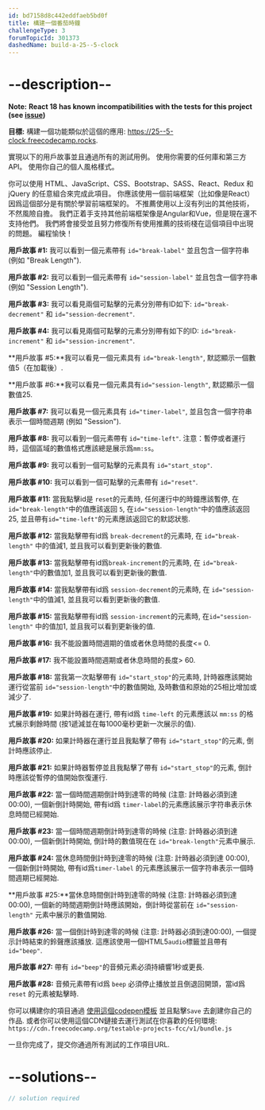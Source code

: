 ```yaml
---
id: bd7158d8c442eddfaeb5bd0f
title: 構建一個番茄時鐘
challengeType: 3
forumTopicId: 301373
dashedName: build-a-25--5-clock
---
```


# --description--

**Note:** **React 18 has known incompatibilities with the tests for this project (see [issue](https://github.com/freeCodeCamp/freeCodeCamp/issues/45922))**

**目標:** 構建一個功能類似於這個的應用: <a href="https://25--5-clock.freecodecamp.rocks" target="_blank" rel="noopener noreferrer nofollow">https://25--5-clock.freecodecamp.rocks</a>.

實現以下的用戶故事並且通過所有的測試用例。 使用你需要的任何庫和第三方API。 使用你自己的個人風格樣式。

你可以使用 HTML、JavaScript、CSS、Bootstrap、SASS、React、Redux 和 jQuery 的任意組合來完成此項目。 你應該使用一個前端框架（比如像是React）因爲這個部分是有關於學習前端框架的。 不推薦使用以上沒有列出的其他技術，不然風險自擔。 我們正着手支持其他前端框架像是Angular和Vue，但是現在還不支持他們。 我們將會接受並且努力修復所有使用推薦的技術棧在這個項目中出現的問題。 編程愉快！

**用戶故事 #1:** 我可以看到一個元素帶有 `id="break-label"` 並且包含一個字符串 (例如 "Break Length").

**用戶故事 #2:** 我可以看到一個元素帶有 `id="session-label"` 並且包含一個字符串(例如 "Session Length").

**用戶故事 #3:** 我可以看見兩個可點擊的元素分別帶有ID如下: `id="break-decrement"` 和 `id="session-decrement"`.

**用戶故事 #4:** 我可以看見兩個可點擊的元素分別帶有如下的ID: `id="break-increment"` 和 `id="session-increment"`.

**用戶故事 #5:**我可以看見一個元素具有 `id="break-length"`, 默認顯示一個數值5（在加載後）.

**用戶故事 #6:**我可以看見一個元素具有`id="session-length"`, 默認顯示一個數值25.

**用戶故事 #7:** 我可以看見一個元素具有 `id="timer-label"`, 並且包含一個字符串表示一個時間週期 (例如 "Session").

**用戶故事 #8:** 我可以看到一個元素帶有 `id="time-left"`. 注意：暫停或者運行時，這個區域的數值格式應該總是展示爲`mm:ss`。

**用戶故事 #9:** 我可以看到一個可點擊的元素具有 `id="start_stop"`.

**用戶故事 #10:** 我可以看到一個可點擊的元素帶有 `id="reset"`.

**用戶故事 #11:** 當我點擊id是 `reset`的元素時, 任何運行中的時鐘應該暫停, 在 `id="break-length"`中的值應該返回 `5`, 在`id="session-length"`中的值應該返回25, 並且帶有`id="time-left"`的元素應該返回它的默認狀態.

**用戶故事 #12:** 當我點擊帶有id爲 `break-decrement`的元素時, 在 `id="break-length"` 中的值減1, 並且我可以看到更新後的數值.

**用戶故事 #13:** 當我點擊帶有id爲`break-increment`的元素時, 在 `id="break-length"`中的數值加1, 並且我可以看到更新後的數值.

**用戶故事 #14:** 當我點擊帶有id爲 `session-decrement`的元素時, 在 `id="session-length"`中的值減1, 並且我可以看到更新後的數值.

**用戶故事 #15:** 當我點擊帶有id爲 `session-increment`的元素時, 在`id="session-length"` 中的值加1, 並且我可以看到更新後的值.

**用戶故事 #16:** 我不能設置時間週期的值或者休息時間的長度&lt;= 0.

**用戶故事 #17:** 我不能設置時間週期或者休息時間的長度> 60.

**用戶故事 #18:** 當我第一次點擊帶有 `id="start_stop"`的元素時, 計時器應該開始運行從當前 `id="session-length"`中的數值開始, 及時數值和原始的25相比增加或減少了.

**用戶故事 #19:** 如果計時器在運行, 帶有id爲 `time-left` 的元素應該以 `mm:ss` 的格式展示剩餘時間 (按1遞減並在每1000毫秒更新一次展示的值).

**用戶故事 #20:** 如果計時器在運行並且我點擊了帶有 `id="start_stop"`的元素, 倒計時應該停止.

**用戶故事 #21:** 如果計時器暫停並且我點擊了帶有 `id="start_stop"`的元素, 倒計時應該從暫停的值開始恢復運行.

**用戶故事 #22:** 當一個時間週期倒計時到達零的時候 (注意: 計時器必須到達 00:00), 一個新倒計時開始, 帶有id爲 `timer-label`的元素應該展示字符串表示休息時間已經開始.

**用戶故事 #23:** 當一個時間週期倒計時到達零的時候 (注意: 計時器必須到達 00:00), 一個新倒計時開始, 倒計時的數值現在在 `id="break-length"`元素中展示.

**用戶故事 #24:** 當休息時間倒計時到達零的時候 (注意: 計時器必須到達 00:00), 一個新倒計時開始, 帶有id爲`timer-label` 的元素應該展示一個字符串表示一個時間週期已經開始.

**用戶故事 #25:**當休息時間倒計時到達零的時候 (注意: 計時器必須到達 00:00), 一個新的時間週期倒計時應該開始，倒計時從當前在 `id="session-length"` 元素中展示的數值開始.

**用戶故事 #26:** 當一個倒計時到達零的時候 (注意: 計時器必須到達00:00), 一個提示計時結束的鈴聲應該播放. 這應該使用一個HTML5`audio`標籤並且帶有 `id="beep"`.

**用戶故事 #27:** 帶有 `id="beep"`的音頻元素必須持續響1秒或更長.

**用戶故事 #28:** 音頻元素帶有id爲 `beep` 必須停止播放並且倒退回開頭，當id爲 `reset` 的元素被點擊時.

你可以構建你的項目通過 <a href='https://codepen.io/pen?template=MJjpwO' target='_blank' rel="noopener noreferrer nofollow">使用這個codepen模板</a> 並且點擊`Save` 去創建你自己的作品. 或者你可以使用這個CDN鏈接去運行測試在你喜歡的任何環境: `https://cdn.freecodecamp.org/testable-projects-fcc/v1/bundle.js`

一旦你完成了，提交你通過所有測試的工作項目URL.

# --solutions--

```js
// solution required
```
